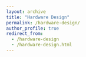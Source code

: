 ```yaml
---
layout: archive
title: "Hardware Design"
permalink: /hardware-design/
author_profile: true
redirect_from:
  - /hardware-design
  - /hardware-design.html
---
```


